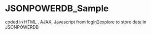 # JSONPOWERDB_Sample
coded in HTML , AJAX, Javascript from login2explore to store data in JSONPOWERDB
